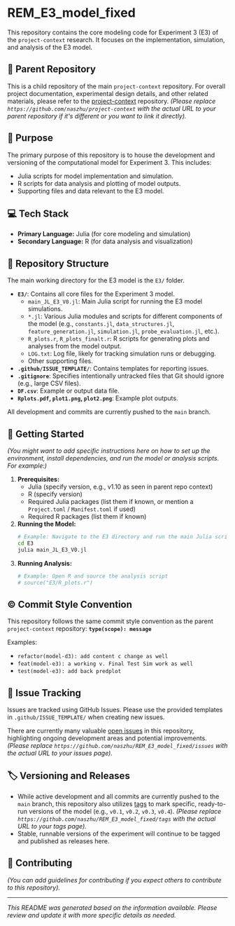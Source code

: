 # REM_E3_model_fixed

This repository contains the core modeling code for Experiment 3 (E3) of the `project-context` research. It focuses on the implementation, simulation, and analysis of the E3 model.

## 🔗 Parent Repository

This is a child repository of the main `project-context` repository. For overall project documentation, experimental design details, and other related materials, please refer to the [project-context](https://github.com/naszhu/project-context) repository. *(Please replace `https://github.com/naszhu/project-context` with the actual URL to your parent repository if it's different or you want to link it directly).*

## 🎯 Purpose

The primary purpose of this repository is to house the development and versioning of the computational model for Experiment 3. This includes:
* Julia scripts for model implementation and simulation.
* R scripts for data analysis and plotting of model outputs.
* Supporting files and data relevant to the E3 model.

## 💻 Tech Stack

* **Primary Language:** Julia (for core modeling and simulation)
* **Secondary Language:** R (for data analysis and visualization)

## 📂 Repository Structure

The main working directory for the E3 model is the `E3/` folder.

* **`E3/`**: Contains all core files for the Experiment 3 model.
    * `main_JL_E3_V0.jl`: Main Julia script for running the E3 model simulations.
    * `*.jl`: Various Julia modules and scripts for different components of the model (e.g., `constants.jl`, `data_structures.jl`, `feature_generation.jl`, `simulation.jl`, `probe_evaluation.jl`, etc.).
    * `R_plots.r`, `R_plots_finalt.r`: R scripts for generating plots and analyses from the model output.
    * `LOG.txt`: Log file, likely for tracking simulation runs or debugging.
    * Other supporting files.
* **`.github/ISSUE_TEMPLATE/`**: Contains templates for reporting issues.
* **`.gitignore`**: Specifies intentionally untracked files that Git should ignore (e.g., large CSV files).
* **`DF.csv`**: Example or output data file.
* **`Rplots.pdf`, `plot1.png`, `plot2.png`**: Example plot outputs.

All development and commits are currently pushed to the `main` branch.

## 🚀 Getting Started

*(You might want to add specific instructions here on how to set up the environment, install dependencies, and run the model or analysis scripts. For example:)*

1.  **Prerequisites:**
    * Julia (specify version, e.g., v1.10 as seen in parent repo context)
    * R (specify version)
    * Required Julia packages (list them if known, or mention a `Project.toml` / `Manifest.toml` if used)
    * Required R packages (list them if known)
2.  **Running the Model:**
    ```bash
    # Example: Navigate to the E3 directory and run the main Julia script
    cd E3
    julia main_JL_E3_V0.jl
    ```
3.  **Running Analysis:**
    ```R
    # Example: Open R and source the analysis script
    # source("E3/R_plots.r")
    ```

## ©️ Commit Style Convention

This repository follows the same commit style convention as the parent `project-context` repository:
**`type(scope): message`**

Examples:
* `refactor(model-d3): add content c change as well`
* `feat(model-e3): a working v. Final Test Sim work as well`
* `test(model-e3): add back predplot`

## 🐛 Issue Tracking

Issues are tracked using GitHub Issues. Please use the provided templates in `.github/ISSUE_TEMPLATE/` when creating new issues.

There are currently many valuable [open issues](https://github.com/naszhu/REM_E3_model_fixed/issues) in this repository, highlighting ongoing development areas and potential improvements. *(Please replace `https://github.com/naszhu/REM_E3_model_fixed/issues` with the actual URL to your issues page).*

## 🏷️ Versioning and Releases

* While active development and all commits are currently pushed to the `main` branch, this repository also utilizes [tags](https://github.com/naszhu/REM_E3_model_fixed/tags) to mark specific, ready-to-run versions of the model (e.g., `v0.1`, `v0.2`, `v0.3`, `v0.4`). *(Please replace `https://github.com/naszhu/REM_E3_model_fixed/tags` with the actual URL to your tags page).*
* Stable, runnable versions of the experiment will continue to be tagged and published as releases here.

## 🤝 Contributing

*(You can add guidelines for contributing if you expect others to contribute to this repository).*

---

*This README was generated based on the information available. Please review and update it with more specific details as needed.*

